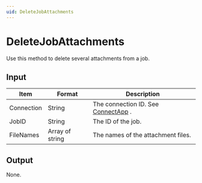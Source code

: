 ```yaml
---
uid: DeleteJobAttachments
---
```


# DeleteJobAttachments

Use this method to delete several attachments from a job.

## Input

| Item       | Format          | Description                                          |
|------------|-----------------|------------------------------------------------------|
| Connection | String          | The connection ID. See [ConnectApp](xref:ConnectApp) . |
| JobID      | String          | The ID of the job.                                   |
| FileNames  | Array of string | The names of the attachment files.                   |

## Output

None.

